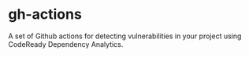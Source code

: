 # gh-actions
A set of Github actions for detecting vulnerabilities in your project using CodeReady Dependency Analytics.
